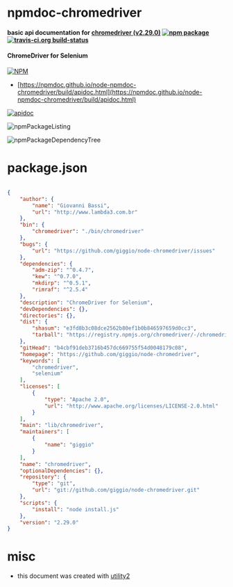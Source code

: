 # npmdoc-chromedriver

#### basic api documentation for  [chromedriver (v2.29.0)](https://github.com/giggio/node-chromedriver)  [![npm package](https://img.shields.io/npm/v/npmdoc-chromedriver.svg?style=flat-square)](https://www.npmjs.org/package/npmdoc-chromedriver) [![travis-ci.org build-status](https://api.travis-ci.org/npmdoc/node-npmdoc-chromedriver.svg)](https://travis-ci.org/npmdoc/node-npmdoc-chromedriver)

#### ChromeDriver for Selenium

[![NPM](https://nodei.co/npm/chromedriver.png?downloads=true&downloadRank=true&stars=true)](https://www.npmjs.com/package/chromedriver)

- [https://npmdoc.github.io/node-npmdoc-chromedriver/build/apidoc.html](https://npmdoc.github.io/node-npmdoc-chromedriver/build/apidoc.html)

[![apidoc](https://npmdoc.github.io/node-npmdoc-chromedriver/build/screenCapture.buildCi.browser.%252Ftmp%252Fbuild%252Fapidoc.html.png)](https://npmdoc.github.io/node-npmdoc-chromedriver/build/apidoc.html)

![npmPackageListing](https://npmdoc.github.io/node-npmdoc-chromedriver/build/screenCapture.npmPackageListing.svg)

![npmPackageDependencyTree](https://npmdoc.github.io/node-npmdoc-chromedriver/build/screenCapture.npmPackageDependencyTree.svg)



# package.json

```json

{
    "author": {
        "name": "Giovanni Bassi",
        "url": "http://www.lambda3.com.br"
    },
    "bin": {
        "chromedriver": "./bin/chromedriver"
    },
    "bugs": {
        "url": "https://github.com/giggio/node-chromedriver/issues"
    },
    "dependencies": {
        "adm-zip": "^0.4.7",
        "kew": "^0.7.0",
        "mkdirp": "^0.5.1",
        "rimraf": "^2.5.4"
    },
    "description": "ChromeDriver for Selenium",
    "devDependencies": {},
    "directories": {},
    "dist": {
        "shasum": "e3fd8b3c08dce2562b80ef1b0b846597659d0cc3",
        "tarball": "https://registry.npmjs.org/chromedriver/-/chromedriver-2.29.0.tgz"
    },
    "gitHead": "b4cbf91deb3716b457dc669755f54d0048179c08",
    "homepage": "https://github.com/giggio/node-chromedriver",
    "keywords": [
        "chromedriver",
        "selenium"
    ],
    "licenses": [
        {
            "type": "Apache 2.0",
            "url": "http://www.apache.org/licenses/LICENSE-2.0.html"
        }
    ],
    "main": "lib/chromedriver",
    "maintainers": [
        {
            "name": "giggio"
        }
    ],
    "name": "chromedriver",
    "optionalDependencies": {},
    "repository": {
        "type": "git",
        "url": "git://github.com/giggio/node-chromedriver.git"
    },
    "scripts": {
        "install": "node install.js"
    },
    "version": "2.29.0"
}
```



# misc
- this document was created with [utility2](https://github.com/kaizhu256/node-utility2)
